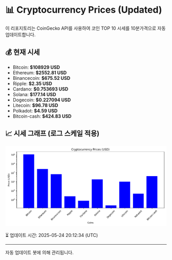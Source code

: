 
# 📊 Cryptocurrency Prices (Updated)

이 리포지토리는 CoinGecko API를 사용하여 코인 TOP 10 시세를 10분가격으로 자동 업데이트합니다.

## 💰 현재 시세
- Bitcoin: **$108929 USD**
- Ethereum: **$2552.81 USD**
- Binancecoin: **$675.52 USD**
- Ripple: **$2.35 USD**
- Cardano: **$0.753693 USD**
- Solana: **$177.14 USD**
- Dogecoin: **$0.227094 USD**
- Litecoin: **$96.78 USD**
- Polkadot: **$4.59 USD**
- Bitcoin-cash: **$424.83 USD**

## 📈 시세 그래프 (로그 스케일 적용)
![Crypto Prices](crypto_prices.png)

⏳ 업데이트 시간: 2025-05-24 20:12:34 (UTC)

---
자동 업데이트 봇에 의해 관리됩니다.

